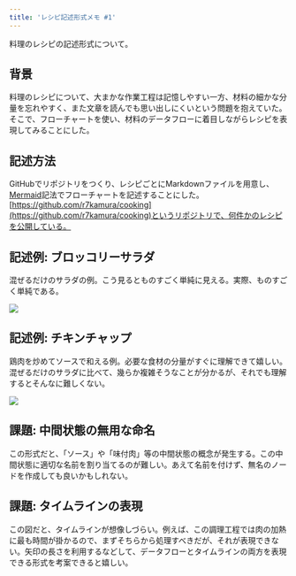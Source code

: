 ```yaml
---
title: 'レシピ記述形式メモ #1'
---
```

料理のレシピの記述形式について。

背景
--

料理のレシピについて、大まかな作業工程は記憶しやすい一方、材料の細かな分量を忘れやすく、また文章を読んでも思い出しにくいという問題を抱えていた。そこで、フローチャートを使い、材料のデータフローに着目しながらレシピを表現してみることにした。

記述方法
----

GitHubでリポジトリをつくり、レシピごとにMarkdownファイルを用意し、[Mermaid](https://mermaid-js.github.io/)記法でフローチャートを記述することにした。[https://github.com/r7kamura/cooking](https://github.com/r7kamura/cooking)というリポジトリで、何件かのレシピを公開している。

記述例: ブロッコリーサラダ
--------------

混ぜるだけのサラダの例。こう見るとものすごく単純に見える。実際、ものすごく単純である。

![](https://lh3.googleusercontent.com/docs/AG8NV2Yv51Ty76nYpiknGeq3mPAJPp8I_Vn6H5X8OS_9ebTHoJoXHXlaZPBWjhGSN3J415vV4B2y9jQey7RGQxgsmXJTgEuPBjOND_31IV4DrffG_Ul8aBm2LwsL4xvLF0kn0JeQNdNLI8p36W4ZhyVmswsSv01I2PttpSDqqy2TBdgR5rdTdgaYucrme25zHagjT1Ra971idjr45ldT3vRJt_FIs35PtA7Xodm9esKh0eM1XndjvmUozVVJNQ14X_h0LP4Dn4fE1JkIEv-g0u8PdsjrAtwe7AqIrYqqo8xXvJ0WVoQZvcgTscbHaUrxw7VmtnXziCU5Snvgil0U9zjp1aKHInBv8J4qKptVomZoem0bjqN2eqbxLxoLDwUG-vAHu78JgFCFWsz2nXVraqhQDQEYtyQFrhbsuOVrP-YxJL3WliUIMcHE1J5Wk62o4oX1Y05amQ-LJqnrvdNKwTSCKfoQ68BDOGFnPGRqWyYaY7m2i8EOK5wHaFUEMBnh2Zw6VIeAXt-jp8TUcgMW8vLsHwurWj_XmRAGn16uEoHtVmaTWAw9XPTxBzQOzjFL-t6V9x_kY8sBRLoQRboMlflIS1iaVRwCty-Xmrfill_xYl-XOdmPRGz5iNDS5073FmIZNaZvGSqa6YqLrrDljB9HhVr-koPiY3i0EvtAY3kQleAOsPSdg_dIXioF-XQDjgPxY61fMUkqRWLAMHPUUEypewW14GUL_YuXZbOWpoVJdkvpfyBOiHjKZgzaos3_4Dlkl4cjqCG_S6C3ncUQLsNSgTYTd1q6rSQ9jiTTXmPAtfgXJJH5cCvAVy7niFz3SFsucoe2Pr1RPsCtKy5OKaBlNVQ55tTKBE_siuARRzxaPXj4-JIM3UyFvrVxgUFKOy3Qdzd0L4Ng1WZOL4dCdfnawzCnZrXpWPjCSqoPd3eux8sdLLkSRbY2GsZGAkgt-qloQQ7hcHUSXSBQb_AkgSl7bnaQQS2AgevDdqt2WGPygt3FwkSpikFxaJtrwZU-4FKlMfBlf8XYvk3JnbNTGNV-etU3XXn5N0zGJbojEtv4y4pwxnJoqt-hCAtJ7kjbTGlrugTTER9SzwqGTpip9uRcNIvokCdN9YMnjeCyCx1wB1J_cwsla1RVu4CmJXXsNgO6cYd6_riyML0AWDh6G6sU9dvS1P64b5qcG2oQxe4BRUfAG_QDUEGFQRNdiEM7Uc5XWTFJEqWlT_V9Xv5UptF2whGE8Fi0cBXL19CqOsFpmYslqUoJ)

記述例: チキンチャップ
------------

鶏肉を炒めてソースで和える例。必要な食材の分量がすぐに理解できて嬉しい。混ぜるだけのサラダに比べて、幾らか複雑そうなことが分かるが、それでも理解するとそんなに難しくない。

![](https://lh3.googleusercontent.com/docs/AG8NV2b3HNUzo3iZN1CX_9hhleLRgiadPMHwar1mYnq1TBPb61eipIQJqFvdGujyVIro7cgVcs_Vn0piq44MIKBtYDwdKwkJ-r9SoF8JIf3G2i4ac-I9WSfSk3UNe3FfUiED9MMoPhSTZRBsVLKJxlHckgUcrUGp9I97BtiLyINael957tKNAHGN3rFeXaooAlEztl4ZXTFb90lRuI3FuIbihMv4muufQAqYCcDPS6kmSqEFmsoIVvil2CDnXMi1wzBcZujuN5nVPkBKIdfnuDHPR8W469Yu3IQw-DJZRekj8P4fPFPbFXDRi8yqB1gDFdD0ed_BGWIIVTu4gHDB7B-GvEP0n2BRPTmdb9BMj8jer3WEvu7F2K2q4WUKEB1CUQJY3E6tvjpiQwaGApAQRZ3raGgYOS-tODGLIeyjzsZDlwbQlcrcAvhCPh3VUD1rSSQbziGh6NVoie3YePJKqkMX4cLBq4m-kJSOCySCquV0pdNHyHQDL3wqAi2Z9LjVtcA2ZiDdufxgmz1w11MVHUAKgKhT7fqKnx_udUce4WWbJ-Pp8iT5ynAKb2DV_ZW1684NC_URCKVG6YnyJEmyrgZ9zEAiZ_Jm-fyN75o-wZp4d4KhHmx03qR4KLuYd-rDOKnfSE-Dn6s9gUtOhRUBkF4ozA31dGffC77jmTJpKHumabxdoXimyYfVm_2_-mEo71-1jJ7zJBF21sFq8zYDxOgwACzYOqyUnR6B5em_0jsT1ngaLmHFaEqvOmYmKyNrEzNaEg8zPSse4LaQVjDNI2OZwX5vwjvGkHceyrx-puZ1D_jw5bibkPepxs_bChC2FymNtjUwa3NWVS5GXqky2mq7ob8Rg28Vzd7a0Kr5CzoiJmilHy7aKGf9GOehxK2niY4B9YWI9HVIv661g4Mw51ZgVMgvuafyxdhIr8LwAxyH5SVSVmUCWbD5pkhG2F4LOdwTEeicXem5Yf6YP_RXsQ83k95aSchjgcJo6xwYwiMljSDx34MiKPBR0ghBAe8DkN-VfoBXPOJ-JZnEqrmF4gqewrvJXAtM5o52ud8Do0vSZhqoyw9mAOnOQ4wwu0sOH3mwLEixNfx68hC6Ltyfm8_5pm665t-IjFKIe0DgEN26mLfYShdJd76aJ9tsnerKhXj_tmjg5zkAAOAo1COMocF0gIsM8quVPtlYjMA_dxsEWyf2MrvCKawAxZ_qG0pz-l6us2Z0JEuTG-cQMesTRh5FncbICpLnbGuIkN1BQgwNlO00w8oW)

課題: 中間状態の無用な命名
--------------

この形式だと、「ソース」や「味付肉」等の中間状態の概念が発生する。この中間状態に適切な名前を割り当てるのが難しい。あえて名前を付けず、無名のノードを作成しても良いかもしれない。

課題: タイムラインの表現
-------------

この図だと、タイムラインが想像しづらい。例えば、この調理工程では肉の加熱に最も時間が掛かるので、まずそちらから処理すべきだが、それが表現できない。矢印の長さを利用するなどして、データフローとタイムラインの両方を表現できる形式を考案できると嬉しい。
